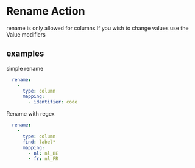 # Rename Action

rename is only allowed for columns
If you wish to change values use the Value modifiers

## examples

simple rename

```yaml
  rename:
    -
      type: column
      mapping:
        - identifier: code
```

Rename with regex

```yaml
  rename:
    -
      type: column
      find: label*
      mapping:
        - nl: nl_BE
        - fr: nl_FR
```
